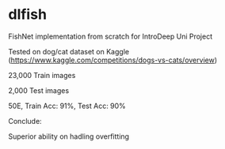 # dlfish
FishNet implementation from scratch for IntroDeep Uni Project

Tested on dog/cat dataset on Kaggle (https://www.kaggle.com/competitions/dogs-vs-cats/overview)

  23,000 Train images
  
  2,000 Test images

50E, Train Acc: 91%, Test Acc: 90%

Conclude:

  Superior ability on hadling overfitting
  

